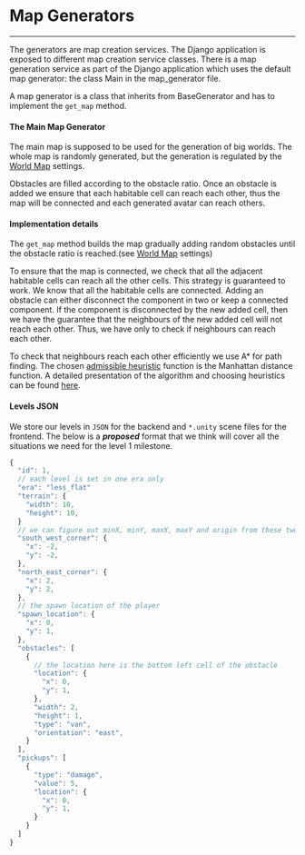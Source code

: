 # Map Generators

---

The generators are map creation services. The Django application is exposed to different map creation service classes. There is a map generation service as part of the Django application which uses the default map generator: the class Main in the map_generator file.

A map generator is a class that inherits from BaseGenerator and has to implement the `get_map` method. 

#### The Main Map Generator

The main map is supposed to be used for the generation of big worlds. The whole map is randomly generated, but the generation is regulated by the [World Map](world-map) settings.

Obstacles are filled according to the obstacle ratio. Once an obstacle is added we ensure that each habitable cell can reach each other, thus the map will be connected and each generated avatar can reach others. 

#### Implementation details

The `get_map` method builds the map gradually adding random obstacles until the obstacle ratio is reached.(see [World Map](world-map) settings) 

To ensure that the map is connected, we check that all the adjacent habitable cells can reach all the other cells. This strategy is guaranteed to work. We know that all the habitable cells are connected. Adding an obstacle can either disconnect the component in two or keep a connected component. If the component is disconnected by the new added cell, then we have the guarantee that the neighbours of the new added cell will not reach each other. Thus, we have only to check if neighbours can reach each other.

To check that neighbours reach each other efficiently we use A* for path finding. The chosen [admissible heuristic](https://en.wikipedia.org/wiki/Admissible_heuristic) function is the Manhattan distance function. A detailed presentation of the algorithm and choosing heuristics can be found [here](http://theory.stanford.edu/~amitp/GameProgramming/Heuristics.html).

#### Levels JSON
We store our levels in `JSON` for the backend and `*.unity` scene files for the frontend. The below is a _**proposed**_ format that we think will cover all the situations we need for the level 1 milestone.

```Javascript
{
  "id": 1,
  // each level is set in one era only
  "era": "less_flat"
  "terrain": {
    "width": 10,
    "height": 10,
  }
  // we can figure out minX, minY, maxX, maxY and origin from these two corners.
  "south_west_corner": {
    "x": -2,
    "y": -2,
  },
  "north_east_corner": {
    "x": 2,
    "y": 2,
  },
  // the spawn location of the player
  "spawn_location": {
    "x": 0,
    "y": 1,
  },
  "obstacles": [
    {
      // the location here is the bottom left cell of the obstacle
      "location": {
        "x": 0,
        "y": 1,
      },
      "width": 2,
      "height": 1,
      "type": "van",
      "orientation": "east",
    }
  ],
  "pickups": [
    {
      "type": "damage",
      "value": 5,
      "location": {
        "x": 0,
        "y": 1,
      }
    }
  ]
}
```

